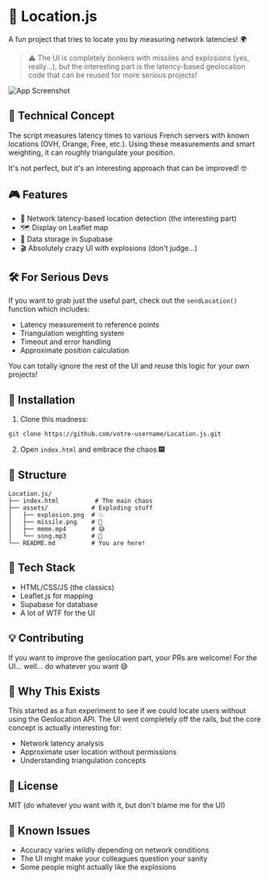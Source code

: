 # 🎯 Location.js

A fun project that tries to locate you by measuring network latencies! 🌍

> ⚠️ The UI is completely bonkers with missiles and explosions (yes, really...), but the interesting part is the latency-based geolocation code that can be reused for more serious projects!

 ![App Screenshot](https://images-tobi.s3.eu-north-1.amazonaws.com/Capture.PNG)

## 🚀 Technical Concept

The script measures latency times to various French servers with known locations (OVH, Orange, Free, etc.). Using these measurements and smart weighting, it can roughly triangulate your position.

It's not perfect, but it's an interesting approach that can be improved! 🤓

## 🎮 Features

- 📍 Network latency-based location detection (the interesting part)
- 🗺️ Display on Leaflet map
- 💾 Data storage in Supabase
- 🎬 Absolutely crazy UI with explosions (don't judge...)

## 🛠️ For Serious Devs

If you want to grab just the useful part, check out the `sendLocation()` function which includes:

- Latency measurement to reference points
- Triangulation weighting system
- Timeout and error handling
- Approximate position calculation

You can totally ignore the rest of the UI and reuse this logic for your own projects!

## 🔧 Installation

1. Clone this madness:

```bash
git clone https://github.com/votre-username/Location.js.git
```

2. Open `index.html` and embrace the chaos 🎆

## 📁 Structure

```
Location.js/
├── index.html          # The main chaos
├── assets/            # Exploding stuff
│   ├── explosion.png  # 💥
│   ├── missile.png    # 🚀
│   ├── meme.mp4       # 😅
│   └── song.mp3       # 🎵
└── README.md          # You are here!
```

## 🔧 Tech Stack

- HTML/CSS/JS (the classics)
- Leaflet.js for mapping
- Supabase for database
- A lot of WTF for the UI

## 💡 Contributing

If you want to improve the geolocation part, your PRs are welcome!
For the UI... well... do whatever you want 😅

## 🌟 Why This Exists

This started as a fun experiment to see if we could locate users without using the Geolocation API. The UI went completely off the rails, but the core concept is actually interesting for:

- Network latency analysis
- Approximate user location without permissions
- Understanding triangulation concepts

## 📜 License

MIT (do whatever you want with it, but don't blame me for the UI)

## 🤔 Known Issues

- Accuracy varies wildly depending on network conditions
- The UI might make your colleagues question your sanity
- Some people might actually like the explosions
